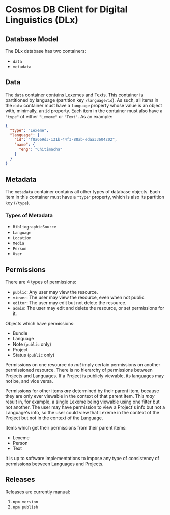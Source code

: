 # Cosmos DB Client for Digital Linguistics (DLx)

## Database Model

The DLx database has two containers:

- `data`
- `metadata`

## Data

The `data` container contains Lexemes and Texts. This container is partitioned by language (partition key `/language/id`). As such, all items in the `data` container must have a `language` property whose value is an object with, minimally, an `id` property. Each item in the container must also have a `"type"` of either `"Lexeme"` or `"Text"`. As an example:

```json
{
  "type": "Lexeme",
  "language": {
    "id": "f8a669d3-131b-44f3-88ab-edaa33604202",
    "name": {
      "eng": "Chitimacha"
    }
  }
}
```

## Metadata

The `metadata` container contains all other types of database objects. Each item in this container must have a `"type"` property, which is also its partition key (`/type`).

### Types of Metadata

- `BibliographicSource`
- `Language`
- `Location`
- `Media`
- `Person`
- `User`

## Permissions

There are 4 types of permissions:

- `public`: Any user may view the resource.
- `viewer`: The user may view the resource, even when not public.
- `editor`: The user may edit but not delete the resource.
- `admin`: The user may edit and delete the resource, or set permissions for it.

Objects which have permissions:

- Bundle
- Language
- Note (`public` only)
- Project
- Status (`public` only)

Permissions on one resource do *not* imply certain permissions on another permissioned resource. There is no hierarchy of permissions between Projects and Languages. If a Project is publicly viewable, its languages may not be, and vice versa.

Permissions for other items *are* determined by their parent item, because they are only ever viewable in the context of that parent item. This *may* result in, for example, a single Lexeme being viewable using one filter but not another. The user may have permission to view a Project's info but not a Language's info, so the user could view that Lexeme in the context of the Project but not in the context of the Language.

Items which get their permissions from their parent items:

- Lexeme
- Person
- Text

It is up to software implementations to impose any type of consistency of permissions between Languages and Projects.

## Releases

Releases are currently manual:

1. `npm version`
2. `npm publish`
